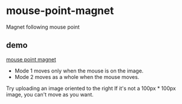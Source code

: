 # mouse-point-magnet
 Magnet following mouse point
## demo
 [mouse point magnet](https://chae-sumin.github.io/mouse-point-magnet/)
 - Mode 1 moves only when the mouse is on the image.
 - Mode 2 moves as a whole when the mouse moves.

 Try uploading an image oriented to the right
 If it's not a 100px * 100px image, you can't move as you want.

